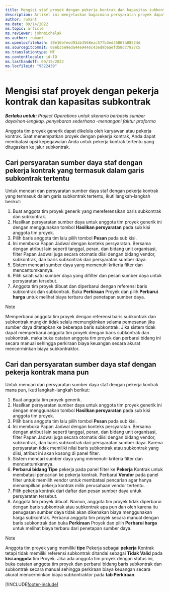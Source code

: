 ```yaml
---
title: Mengisi staf proyek dengan pekerja kontrak dan kapasitas subkontrak
description: Artikel ini menjelaskan bagaimana persyaratan proyek dapat dikelola menggunakan pekerja kontrak atau kapasitas subkontrak di Microsoft Dynamics 365 Project Operations.
author: rumant
ms.date: 09/14/2022
ms.topic: article
ms.reviewer: johnmichalak
ms.author: rumant
ms.openlocfilehash: 30e16efeed93ab4568eac57fb3ed46067a08524d
ms.sourcegitcommit: 08eb3be9eda44e9446c43ed9b6aefd58d77927c5
ms.translationtype: MT
ms.contentlocale: id-ID
ms.lasthandoff: 09/15/2022
ms.locfileid: "9522439"
---
```

# <a name="staffing-a-project-with-contract-workers-and-subcontracted-capacity"></a>Mengisi staf proyek dengan pekerja kontrak dan kapasitas subkontrak

_**Berlaku untuk:** Project Operations untuk skenario berbasis sumber daya/non-lengkap, penyebaran sederhana -menangani faktur proforma_

Anggota tim proyek generik dapat dikelola oleh karyawan atau pekerja kontrak. Saat menempatkan proyek dengan pekerja kontrak, Anda dapat membatasi opsi kepegawaian Anda untuk pekerja kontrak tertentu yang ditugaskan ke jalur subkontrak. 

## <a name="search-for-staff-resource-requirements-with-contract-workers-that-belong-to-a-specific-subcontract-line"></a>Cari persyaratan sumber daya staf dengan pekerja kontrak yang termasuk dalam garis subkontrak tertentu

Untuk mencari dan persyaratan sumber daya staf dengan pekerja kontrak yang termasuk dalam garis subkontrak tertentu, ikuti langkah-langkah berikut:

1. Buat anggota tim proyek generik yang mereferensikan baris subkontrak dan subkontrak.
2. Hasilkan persyaratan sumber daya untuk anggota tim proyek generik ini dengan menggunakan tombol **Hasilkan persyaratan** pada sub kisi anggota tim proyek.
3. Pilih baris anggota tim lalu pilih tombol **Pesan** pada sub kisi. 
4. Ini membuka Papan Jadwal dengan konteks persyaratan. Bersama dengan atribut lain seperti tanggal, peran, dan bidang unit organisasi, filter Papan Jadwal juga secara otomatis diisi dengan bidang vendor, subkontrak, dan baris subkontrak dari persyaratan sumber daya.
5. Sistem mencari sumber daya yang memenuhi kriteria filter dan mencantumkannya. 
6. Pilih salah satu sumber daya yang difilter dan pesan sumber daya untuk persyaratan tersebut. 
7. Anggota tim proyek dibuat dan diperbarui dengan referensi baris subkontrak dan subkontrak. Buka **Perkiraan** Proyek dan pilih **Perbarui harga** untuk melihat biaya terbaru dari penetapan sumber daya. 

> [!NOTE]
> Memperbarui anggota tim proyek dengan referensi baris subkontrak dan subkontrak mungkin tidak selalu memungkinkan selama pemesanan jika sumber daya ditetapkan ke beberapa baris subkontrak. Jika sistem tidak dapat memperbarui anggota tim proyek dengan baris subkontrak dan subkontrak, maka buka catatan anggota tim proyek dan perbarui bidang ini secara manual sehingga perkiraan biaya keuangan secara akurat mencerminkan biaya subkontraktor.

## <a name="search-for-and-staff-resource-requirements-with-any-contract-worker"></a>Cari dan persyaratan sumber daya staf dengan pekerja kontrak mana pun

Untuk mencari dan persyaratan sumber daya staf dengan pekerja kontrak mana pun, ikuti langkah-langkah berikut:

1. Buat anggota tim proyek generik.
2. Hasilkan persyaratan sumber daya untuk anggota tim proyek generik ini dengan menggunakan tombol **Hasilkan persyaratan** pada sub kisi anggota tim proyek.
3. Pilih baris anggota tim lalu pilih tombol **Pesan** pada sub kisi. 
4. Ini membuka Papan Jadwal dengan konteks persyaratan. Bersama dengan atribut lain seperti tanggal, peran, dan bidang unit organisasi, filter Papan Jadwal juga secara otomatis diisi dengan bidang vendor, subkontrak, dan baris subkontrak dari persyaratan sumber daya. Karena persyaratan tidak memiliki nilai baris subkontrak atau subkontrak yang diisi, atribut ini akan kosong di panel filter.
5. Sistem mencari sumber daya yang memenuhi kriteria filter dan mencantumkannya.
6. **Perbarui bidang Tipe** pekerja pada panel filter ke **Pekerja** Kontrak untuk membatasi pencarian ke pekerja kontrak. Perbarui **Vendor** pada panel filter untuk memilih vendor untuk membatasi pencarian agar hanya menampilkan pekerja kontrak milik perusahaan vendor tertentu.
7. Pilih pekerja kontrak dari daftar dan pesan sumber daya untuk persyaratan tersebut.
8. Anggota tim proyek dibuat. Namun, anggota tim proyek tidak diperbarui dengan baris subkontrak atau subkontrak apa pun dan oleh karena itu penugasan sumber daya tidak akan dikenakan biaya menggunakan harga subkontrak. Perbarui anggota tim proyek secara manual dengan baris subkontrak dan buka **Perkiraan** Proyek dan pilih **Perbarui harga** untuk melihat biaya terbaru dari penetapan sumber daya.

> [!NOTE]
> Anggota tim proyek yang memiliki **tipe** Pekerja sebagai **pekerja** Kontrak tetapi tidak memiliki referensi subkontrak ditandai sebagai **Tidak Valid** pada **kisi anggota** tim Proyek. Jika ada anggota tim proyek dengan status ini, buka catatan anggota tim proyek dan perbarui bidang baris subkontrak dan subkontrak secara manual sehingga perkiraan biaya keuangan secara akurat mencerminkan biaya subkontraktor pada **tab Perkiraan**. 


[!INCLUDE[footer-include](../../includes/footer-banner.md)]
